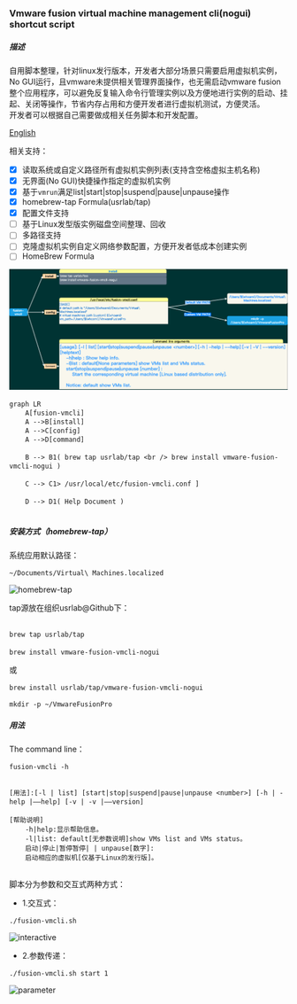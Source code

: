 ### Vmware fusion virtual machine management cli(nogui) shortcut script

##### 描述
自用脚本整理，针对linux发行版本，开发者大部分场景只需要启用虚拟机实例，No GUI运行，且vmware未提供相关管理界面操作，也无需启动vmware fusion整个应用程序，可以避免反复输入命令行管理实例以及方便地进行实例的启动、挂起、关闭等操作，节省内存占用和方便开发者进行虚拟机测试，方便灵活。  
开发者可以根据自己需要做成相关任务脚本和开发配置。  
  
[English](https://github.com/ljq/vmware-fusion-vmcli-nogui)  
  
相关支持：
  
- [x] 读取系统或自定义路径所有虚拟机实例列表(支持含空格虚拟主机名称)
- [x] 无界面(No GUI)快捷操作指定的虚拟机实例
- [x] 基于```vmrun```满足list|start|stop|suspend|pause|unpause操作
- [x] homebrew-tap Formula(usrlab/tap)
- [x] 配置文件支持
- [ ] 基于Linux发型版实例磁盘空间整理、回收
- [ ] 多路径支持
- [ ] 克隆虚拟机实例自定义网络参数配置，方便开发者低成本创建实例
- [ ] HomeBrew Formula

![fusion-fwk](images/fusion-fwk.png)

```mermaid
graph LR
    A[fusion-vmcli] 
    A -->B[install]
    A -->C[config]
    A -->D[command]

    B --> B1( brew tap usrlab/tap <br /> brew install vmware-fusion-vmcli-nogui )

    C --> C1> /usr/local/etc/fusion-vmcli.conf ]

    D --> D1( Help Document )


```

##### 安装方式（homebrew-tap）

系统应用默认路径：
```
~/Documents/Virtual\ Machines.localized
```

![homebrew-tap](https://github.com/ljq/vmware-fusion-vmcli-nogui/blob/main/images/homebrew-tap.png)

tap源放在组织usrlab@Github下：

```

brew tap usrlab/tap

brew install vmware-fusion-vmcli-nogui

```

或

```
brew install usrlab/tap/vmware-fusion-vmcli-nogui
```

```
mkdir -p ~/VmwareFusionPro
```

##### 用法

The command line：
```
fusion-vmcli -h
```

```

[用法]:[-l | list] [start|stop|suspend|pause|unpause <number>] [-h | -help |——help] [-v | -v |——version]

[帮助说明]
    -h|help:显示帮助信息。
    -l|list: default[无参数说明]show VMs list and VMs status。
    启动|停止|暂停暂停| | unpause[数字]:
    启动相应的虚拟机[仅基于Linux的发行版]。
    
```

脚本分为参数和交互式两种方式：

* 1.交互式：
```
./fusion-vmcli.sh
```
![interactive](https://github.com/ljq/vmware-fusion-vmcli-nogui/blob/main/images/sample-01.png)


* 2.参数传递：
```
./fusion-vmcli.sh start 1
```
![parameter](https://github.com/ljq/vmware-fusion-vmcli-nogui/blob/main/images/sample-02.png)
